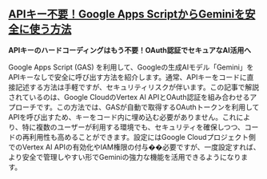 ## [APIキー不要！Google Apps ScriptからGeminiを安全に使う方法](https://www.m3tech.blog/entry/gemini-gas)

**APIキーのハードコーディングはもう不要！OAuth認証でセキュアなAI活用へ**

Google Apps Script (GAS) を利用して、Googleの生成AIモデル「Gemini」をAPIキーなしで安全に呼び出す方法を紹介します。通常、APIキーをコードに直接記述する方法は手軽ですが、セキュリティリスクが伴います。この記事で解説されているのは、Google CloudのVertex AI APIとOAuth認証を組み合わせるアプローチです。この方法では、GASが自動で取得するOAuthトークンを利用してAPIを呼び出すため、キーをコード内に埋め込む必要がありません。これにより、特に複数のユーザーが利用する環境でも、セキュリティを確保しつつ、コードの再利用性も高めることができます。設定にはGoogle Cloudプロジェクト側でのVertex AI APIの有効化やIAM権限の付与��必要ですが、一度設定すれば、より安全で管理しやすい形でGeminiの強力な機能を活用できるようになります。